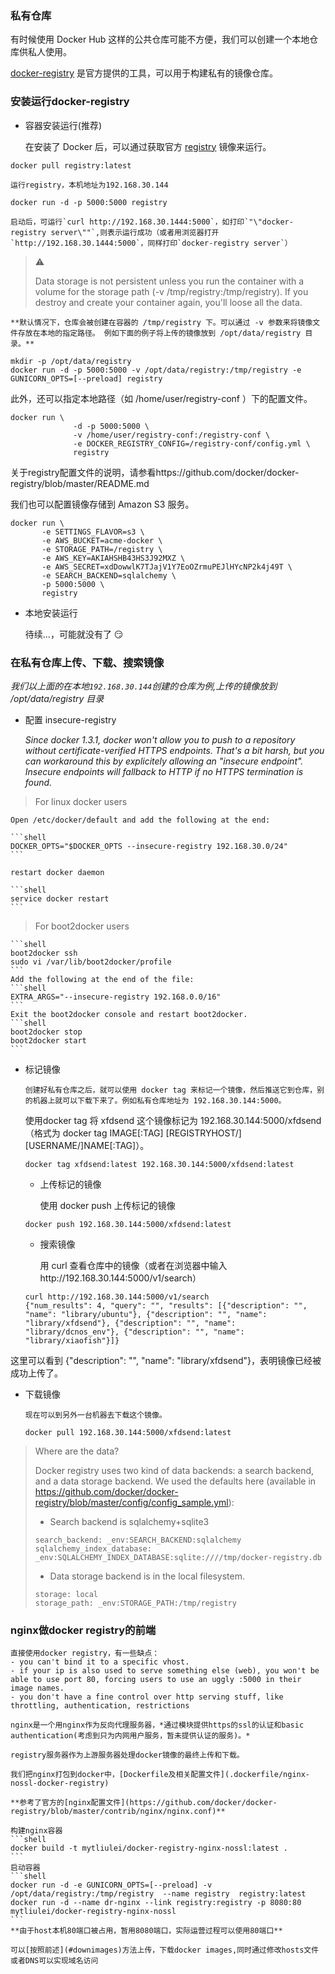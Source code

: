 ### 私有仓库

有时候使用 Docker Hub 这样的公共仓库可能不方便，我们可以创建一个本地仓库供私人使用。

[docker-registry](https://github.com/docker/docker-registry) 是官方提供的工具，可以用于构建私有的镜像仓库。

### 安装运行docker-registry

  * 容器安装运行(推荐)
 
    在安装了 Docker 后，可以通过获取官方 [registry](https://registry.hub.docker.com/_/registry/) 镜像来运行。
  ```shell
  docker pull registry:latest
  ```
  	运行registry，本机地址为192.168.30.144
  ```shell
  docker run -d -p 5000:5000 registry
  ```
  	启动后，可运行`curl http://192.168.30.1444:5000`，如打印`"\"docker-registry server\""`,则表示运行成功（或者用浏览器打开`http://192.168.30.1444:5000`，同样打印`docker-registry server`）
  
  > :warning:
  > 
  > Data storage is not persistent unless you run the container with a volume for the storage path (-v /tmp/registry:/tmp/registry). If you destroy and create your container again, you'll loose all the data.
  
  	**默认情况下，仓库会被创建在容器的 /tmp/registry 下。可以通过 -v 参数来将镜像文件存放在本地的指定路径。 例如下面的例子将上传的镜像放到 /opt/data/registry 目录。**
  ```shell
  mkdir -p /opt/data/registry
  docker run -d -p 5000:5000 -v /opt/data/registry:/tmp/registry -e GUNICORN_OPTS=[--preload] registry
  ```
  
  此外，还可以指定本地路径（如 /home/user/registry-conf ）下的配置文件。
  ```shell
  docker run \
  				-d -p 5000:5000 \
  				-v /home/user/registry-conf:/registry-conf \
  				-e DOCKER_REGISTRY_CONFIG=/registry-conf/config.yml \
  				registry
  ```
  关于registry配置文件的说明，请参看https://github.com/docker/docker-registry/blob/master/README.md
  
  我们也可以配置镜像存储到 Amazon S3 服务。
  ```shell
  docker run \
         -e SETTINGS_FLAVOR=s3 \
         -e AWS_BUCKET=acme-docker \
         -e STORAGE_PATH=/registry \
         -e AWS_KEY=AKIAHSHB43HS3J92MXZ \
         -e AWS_SECRET=xdDowwlK7TJajV1Y7EoOZrmuPEJlHYcNP2k4j49T \
         -e SEARCH_BACKEND=sqlalchemy \
         -p 5000:5000 \
         registry
  ```
  
  * 本地安装运行
  	
	待续...，可能就没有了 :smirk:

<h3 id="downimages"> 在私有仓库上传、下载、搜索镜像</h3>

_我们以上面的在本地`192.168.30.144`创建的仓库为例,上传的镜像放到 /opt/data/registry 目录_
	
  * 配置 insecure-registry
	
	_Since docker 1.3.1, docker won't allow you to push to a repository without certificate-verified HTTPS endpoints. That's a bit harsh, but you can workaround this by explicitely allowing an "insecure endpoint". Insecure endpoints will fallback to HTTP if no HTTPS termination is found._

  > For linux docker users
  
  	Open /etc/docker/default and add the following at the end:
    
	```shell
	DOCKER_OPTS="$DOCKER_OPTS --insecure-registry 192.168.30.0/24"
	```
	  
	restart docker daemon
		
	```shell
	service docker restart
	```

  > For boot2docker users
  
	```shell  
	boot2docker ssh
	sudo vi /var/lib/boot2docker/profile
	```
	Add the following at the end of the file:
	```shell
	EXTRA_ARGS="--insecure-registry 192.168.0.0/16"
	```
	Exit the boot2docker console and restart boot2docker.
	```shell
	boot2docker stop
	boot2docker start
	```

  * 标记镜像

		创建好私有仓库之后，就可以使用 docker tag 来标记一个镜像，然后推送它到仓库，别的机器上就可以下载下来了。例如私有仓库地址为 192.168.30.144:5000。
		
	  使用docker tag 将 xfdsend 这个镜像标记为 192.168.30.144:5000/xfdsend（格式为 docker tag IMAGE[:TAG] [REGISTRYHOST/][USERNAME/]NAME[:TAG]）。

	```shell
	docker tag xfdsend:latest 192.168.30.144:5000/xfdsend:latest
	```
 
	* 上传标记的镜像
	
		使用 docker push 上传标记的镜像
	```shell
	docker push 192.168.30.144:5000/xfdsend:latest
	```
	
	* 搜索镜像
	
		用 curl 查看仓库中的镜像（或者在浏览器中输入http://192.168.30.144:5000/v1/search）
	```shell
	curl http://192.168.30.144:5000/v1/search
	{"num_results": 4, "query": "", "results": [{"description": "", "name": "library/ubuntu"}, {"description": "", "name": "library/xfdsend"}, {"description": "", "name": "library/dcnos_env"}, {"description": "", "name": "library/xiaofish"}]}
	```
  这里可以看到 {"description": "", "name": "library/xfdsend"}，表明镜像已经被成功上传了。
  
  
  * 下载镜像
  
		现在可以到另外一台机器去下载这个镜像。
	```shell
	docker pull 192.168.30.144:5000/xfdsend:latest
	```
	
	
> Where are the data?
> 
> Docker registry uses two kind of data backends: a search backend, and a data storage backend. We used the defaults here (available in https://github.com/docker/docker-registry/blob/master/config/config_sample.yml):
> 
> * Search backend is sqlalchemy+sqlite3
> ```shell
> search_backend: _env:SEARCH_BACKEND:sqlalchemy
> sqlalchemy_index_database: _env:SQLALCHEMY_INDEX_DATABASE:sqlite:////tmp/docker-registry.db
> ```
> * Data storage backend is in the local filesystem.
> ```shell
> storage: local
> storage_path: _env:STORAGE_PATH:/tmp/registry
> ```
	
### nginx做docker registry的前端

	直接使用docker registry，有一些缺点：
	- you can't bind it to a specific vhost. 
	- if your ip is also used to serve something else (web), you won't be able to use port 80, forcing users to use an uggly :5000 in their image names. 
	- you don't have a fine control over http serving stuff, like throttling, authentication, restrictions
	
	nginx是一个用nginx作为反向代理服务器，*通过模块提供https的ssl的认证和basic authentication(考虑到只为内网用户服务，暂未提供认证的服务)。*

	registry服务器作为上游服务器处理docker镜像的最终上传和下载。

	我们把nginx打包到docker中，[Dockerfile及相关配置文件](.dockerfile/nginx-nossl-docker-registry)
	
	**参考了官方的[nginx配置文件](https://github.com/docker/docker-registry/blob/master/contrib/nginx/nginx.conf)**
	
	构建nginx容器
	```shell
	docker build -t mytliulei/docker-registry-nginx-nossl:latest .
	```
	启动容器
	```shell
	docker run -d -e GUNICORN_OPTS=[--preload] -v /opt/data/registry:/tmp/registry  --name registry  registry:latest
	docker run -d --name dr-nginx --link registry:registry -p 8080:80 mytliulei/docker-registry-nginx-nossl
	```
	**由于host本机80端口被占用，暂用8080端口，实际运营过程可以使用80端口**
	
	可以[按照前述](#downimages)方法上传，下载docker images,同时通过修改hosts文件或者DNS可以实现域名访问
